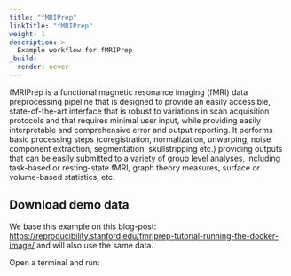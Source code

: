 ```yaml
---
title: "fMRIPrep"
linkTitle: "fMRIPrep"
weight: 1
description: >
  Example workflow for fMRIPrep
_build:
  render: never
---
```


fMRIPrep is a functional magnetic resonance imaging (fMRI) data preprocessing pipeline that is designed to provide an easily accessible, state-of-the-art interface that is robust to variations in scan acquisition protocols and that requires minimal user input, while providing easily interpretable and comprehensive error and output reporting. It performs basic processing steps (coregistration, normalization, unwarping, noise component extraction, segmentation, skullstripping etc.) providing outputs that can be easily submitted to a variety of group level analyses, including task-based or resting-state fMRI, graph theory measures, surface or volume-based statistics, etc.


## Download demo data
We base this example on this blog-post: https://reproducibility.stanford.edu/fmriprep-tutorial-running-the-docker-image/ and will also use the same data.

Open a terminal and run:
```

```

